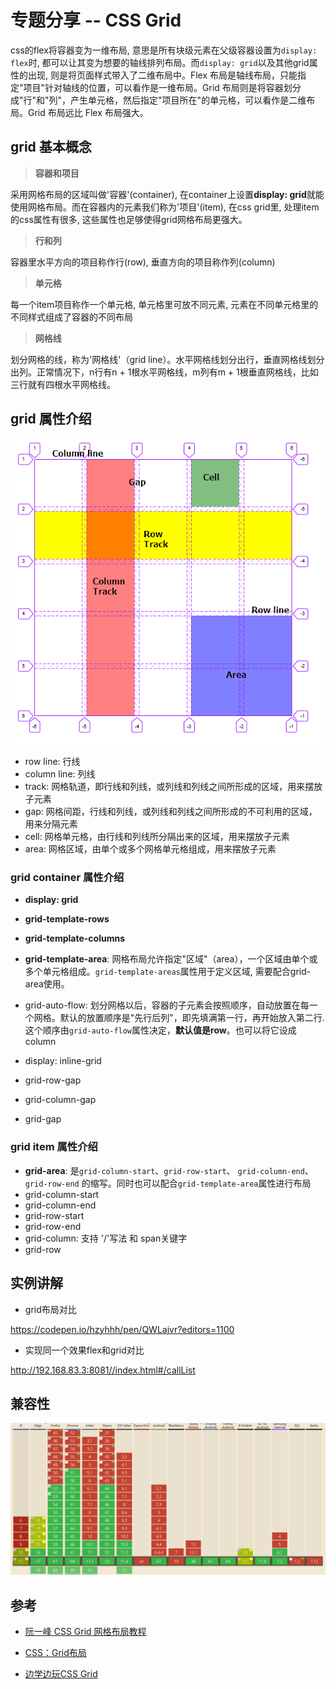 # 专题分享 -- CSS Grid

css的flex将容器变为一维布局, 意思是所有块级元素在父级容器设置为``display: flex``时, 都可以让其变为想要的轴线排列布局。而``display: grid``以及其他grid属性的出现, 则是将页面样式带入了二维布局中。Flex 布局是轴线布局，只能指定"项目"针对轴线的位置，可以看作是一维布局。Grid 布局则是将容器划分成"行"和"列"，产生单元格，然后指定"项目所在"的单元格，可以看作是二维布局。Grid 布局远比 Flex 布局强大。

## grid 基本概念

> **容器和项目**

采用网格布局的区域叫做'容器'(container), 在container上设置**display: grid**就能使用网格布局。而在容器内的元素我们称为'项目'(item), 在css grid里, 处理item的css属性有很多, 这些属性也足够使得grid网格布局更强大。

> **行和列**

容器里水平方向的项目称作行(row), 垂直方向的项目称作列(column)

> **单元格**

每一个item项目称作一个单元格, 单元格里可放不同元素, 元素在不同单元格里的不同样式组成了容器的不同布局

> **网格线**

划分网格的线，称为'网格线'（grid line）。水平网格线划分出行，垂直网格线划分出列。正常情况下，n行有n + 1根水平网格线，m列有m + 1根垂直网格线，比如三行就有四根水平网格线。

## grid 属性介绍

![](./contain.png)

- row line: 行线
- column line: 列线
- track: 网格轨道，即行线和列线，或列线和列线之间所形成的区域，用来摆放子元素
- gap:  网格间距，行线和列线，或列线和列线之间所形成的不可利用的区域，用来分隔元素
- cell: 网格单元格，由行线和列线所分隔出来的区域，用来摆放子元素
- area: 网格区域，由单个或多个网格单元格组成，用来摆放子元素

### grid container 属性介绍

- **display: grid**
- **grid-template-rows**
- **grid-template-columns**
- **grid-template-area**: 网格布局允许指定"区域"（area），一个区域由单个或多个单元格组成。``grid-template-areas``属性用于定义区域, 需要配合grid-area使用。
- grid-auto-flow: 划分网格以后，容器的子元素会按照顺序，自动放置在每一个网格。默认的放置顺序是"先行后列"，即先填满第一行，再开始放入第二行.这个顺序由``grid-auto-flow``属性决定，**默认值是row**。也可以将它设成column

- display: inline-grid
- grid-row-gap
- grid-column-gap
- grid-gap

### grid item 属性介绍

- **grid-area**: 是``grid-column-start``、``grid-row-start``、 ``grid-column-end``、``grid-row-end`` 的缩写。同时也可以配合`grid-template-area`属性进行布局
- grid-column-start
- grid-column-end
- grid-row-start
- grid-row-end
- grid-column: 支持 '/'写法 和 span关键字
- grid-row


## 实例讲解

- grid布局对比

https://codepen.io/hzyhhh/pen/QWLajvr?editors=1100

- 实现同一个效果flex和grid对比 

http://192.168.83.3:8081//index.html#/callList


## 兼容性

![](./compatibility.png)

## 参考

- [阮一峰 CSS Grid 网格布局教程](http://www.ruanyifeng.com/blog/2019/03/grid-layout-tutorial.html)

- [CSS：Grid布局](http://ghmagical.com/article/page/id/eAhyFiDCFGb6)

- [边学边玩CSS Grid](https://juejin.im/post/5b70c7c7e51d45666e2c6ade#heading-7)